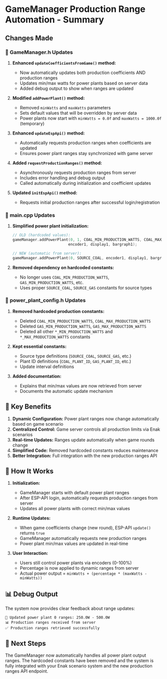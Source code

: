 # GameManager Production Range Automation - Summary

## Changes Made

### 🔧 **GameManager.h Updates**

1. **Enhanced `updateCoefficientsFromGame()` method:**
   - Now automatically updates both production coefficients AND production ranges
   - Updates min/max watts for power plants based on server data
   - Added debug output to show when ranges are updated

2. **Modified `addPowerPlant()` method:**
   - Removed `minWatts` and `maxWatts` parameters
   - Sets default values that will be overridden by server data
   - Power plants now start with `minWatts = 0.0f` and `maxWatts = 1000.0f` (temporary)

3. **Enhanced `updateEspApi()` method:**
   - Automatically requests production ranges when coefficients are updated
   - Ensures power plant ranges stay synchronized with game server

4. **Added `requestProductionRanges()` method:**
   - Asynchronously requests production ranges from server
   - Includes error handling and debug output
   - Called automatically during initialization and coefficient updates

5. **Updated `initEspApi()` method:**
   - Requests initial production ranges after successful login/registration

### 🔧 **main.cpp Updates**

1. **Simplified power plant initialization:**
   ```cpp
   // OLD (hardcoded values):
   gameManager.addPowerPlant(0, 1, COAL_MIN_PRODUCTION_WATTS, COAL_MAX_PRODUCTION_WATTS, 
                            encoder1, display1, bargraph1);
   
   // NEW (automatic from server):
   gameManager.addPowerPlant(0, SOURCE_COAL, encoder1, display1, bargraph1);
   ```

2. **Removed dependency on hardcoded constants:**
   - No longer uses `COAL_MIN_PRODUCTION_WATTS`, `GAS_MIN_PRODUCTION_WATTS`, etc.
   - Uses proper `SOURCE_COAL`, `SOURCE_GAS` constants for source types

### 🔧 **power_plant_config.h Updates**

1. **Removed hardcoded production constants:**
   - Deleted `COAL_MIN_PRODUCTION_WATTS`, `COAL_MAX_PRODUCTION_WATTS`
   - Deleted `GAS_MIN_PRODUCTION_WATTS`, `GAS_MAX_PRODUCTION_WATTS`
   - Deleted all other `*_MIN_PRODUCTION_WATTS` and `*_MAX_PRODUCTION_WATTS` constants

2. **Kept essential constants:**
   - Source type definitions (`SOURCE_COAL`, `SOURCE_GAS`, etc.)
   - Plant ID definitions (`COAL_PLANT_ID`, `GAS_PLANT_ID`, etc.)
   - Update interval definitions

3. **Added documentation:**
   - Explains that min/max values are now retrieved from server
   - Documents the automatic update mechanism

## 🎯 **Key Benefits**

1. **Dynamic Configuration:** Power plant ranges now change automatically based on game scenario
2. **Centralized Control:** Game server controls all production limits via Enak scenarios
3. **Real-time Updates:** Ranges update automatically when game rounds change
4. **Simplified Code:** Removed hardcoded constants reduces maintenance
5. **Better Integration:** Full integration with the new production ranges API

## 🔄 **How It Works**

1. **Initialization:**
   - GameManager starts with default power plant ranges
   - After ESP-API login, automatically requests production ranges from server
   - Updates all power plants with correct min/max values

2. **Runtime Updates:**
   - When game coefficients change (new round), ESP-API `update()` returns `true`
   - GameManager automatically requests new production ranges
   - Power plant min/max values are updated in real-time

3. **User Interaction:**
   - Users still control power plants via encoders (0-100%)
   - Percentage is now applied to dynamic ranges from server
   - Actual power output = `minWatts + (percentage * (maxWatts - minWatts))`

## 📊 **Debug Output**

The system now provides clear feedback about range updates:
```
🔄 Updated power plant 0 ranges: 250.0W - 500.0W
📊 Production ranges received from server
✅ Production ranges retrieved successfully
```

## 🚀 **Next Steps**

The GameManager now automatically handles all power plant output ranges. The hardcoded constants have been removed and the system is fully integrated with your Enak scenario system and the new production ranges API endpoint.
